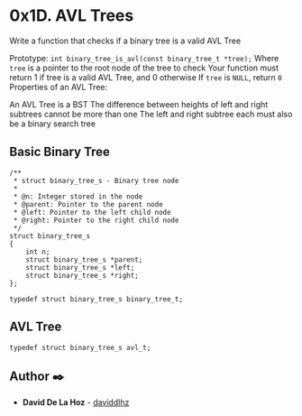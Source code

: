 # 0x1D. AVL Trees

Write a function that checks if a binary tree is a valid AVL Tree

Prototype: ```int binary_tree_is_avl(const binary_tree_t *tree);```
Where ```tree``` is a pointer to the root node of the tree to check
Your function must return 1 if tree is a valid AVL Tree, and 0 otherwise
If ```tree``` is ```NULL```, return ```0```
Properties of an AVL Tree:

An AVL Tree is a BST
The difference between heights of left and right subtrees cannot be more than one
The left and right subtree each must also be a binary search tree

## Basic Binary Tree

```
/**
 * struct binary_tree_s - Binary tree node
 *
 * @n: Integer stored in the node
 * @parent: Pointer to the parent node
 * @left: Pointer to the left child node
 * @right: Pointer to the right child node
 */
struct binary_tree_s
{
    int n;
    struct binary_tree_s *parent;
    struct binary_tree_s *left;
    struct binary_tree_s *right;
};

typedef struct binary_tree_s binary_tree_t;
```

## AVL Tree
```
typedef struct binary_tree_s avl_t;
```


## Author ✒️

* **David De La Hoz** - [daviddlhz](https://github.com/daviddlhz)
